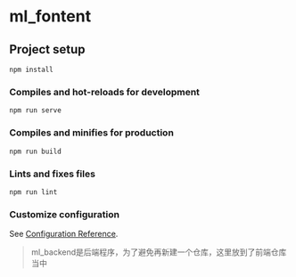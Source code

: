# ml_fontent

## Project setup
```
npm install
```

### Compiles and hot-reloads for development
```
npm run serve
```

### Compiles and minifies for production
```
npm run build
```

### Lints and fixes files
```
npm run lint
```

### Customize configuration
See [Configuration Reference](https://cli.vuejs.org/config/).

> ml_backend是后端程序，为了避免再新建一个仓库，这里放到了前端仓库当中
